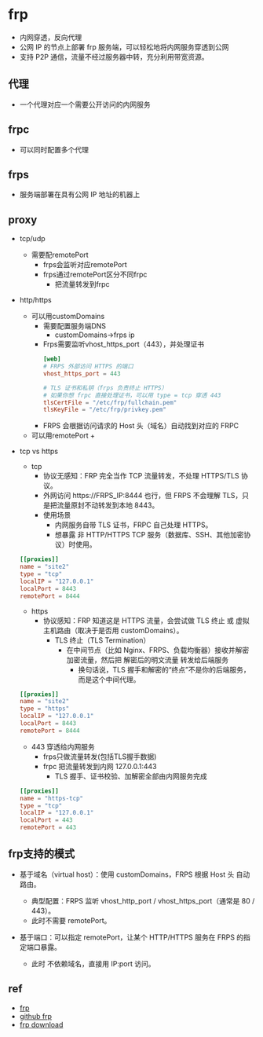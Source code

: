 # frp
+ 内网穿透，反向代理
+ 公网 IP 的节点上部署 frp 服务端，可以轻松地将内网服务穿透到公网
+ 支持 P2P 通信，流量不经过服务器中转，充分利用带宽资源。


## 代理
+ 一个代理对应一个需要公开访问的内网服务

## frpc
+ 可以同时配置多个代理


## frps
+ 服务端部署在具有公网 IP 地址的机器上


## proxy
+ tcp/udp
    + 需要配remotePort
        + frps会监听对应remotePort
        + frps通过remotePort区分不同frpc
            + 把流量转发到frpc


+ http/https
    + 可以用customDomains
        + 需要配置服务端DNS
            + customDomains->frps ip
        + Frps需要监听vhost_https_port（443），并处理证书
            ```toml
            [web]
            # FRPS 外部访问 HTTPS 的端口
            vhost_https_port = 443

            # TLS 证书和私钥（frps 负责终止 HTTPS）
            # 如果你想 frpc 直接处理证书，可以用 type = tcp 穿透 443
            tlsCertFile = "/etc/frp/fullchain.pem"
            tlsKeyFile = "/etc/frp/privkey.pem"
            ```
        + FRPS 会根据访问请求的 Host 头（域名）自动找到对应的 FRPC
    + 可以用remotePort
        + 


+ tcp vs https
    + tcp
        + 协议无感知：FRP 完全当作 TCP 流量转发，不处理 HTTPS/TLS 协议。
        + 外网访问 https://FRPS_IP:8444 也行，但 FRPS 不会理解 TLS，只是把流量原封不动转发到本地 8443。
        + 使用场景
            + 内网服务自带 TLS 证书，FRPC 自己处理 HTTPS。
            + 想暴露 非 HTTP/HTTPS TCP 服务（数据库、SSH、其他加密协议）时使用。
    ```toml
    [[proxies]]
    name = "site2"
    type = "tcp"
    localIP = "127.0.0.1"
    localPort = 8443
    remotePort = 8444
    ```
    + https
        + 协议感知：FRP 知道这是 HTTPS 流量，会尝试做 TLS 终止 或 虚拟主机路由（取决于是否用 customDomains）。
            + TLS 终止（TLS Termination）
                + 在中间节点（比如 Nginx、FRPS、负载均衡器）接收并解密加密流量，然后把 解密后的明文流量 转发给后端服务
                    + 换句话说，TLS 握手和解密的“终点”不是你的后端服务，而是这个中间代理。
    ```toml
    [[proxies]]
    name = "site2"
    type = "https"
    localIP = "127.0.0.1"
    localPort = 8443
    remotePort = 8444
    ```
    + 443 穿透给内网服务
        + frps只做流量转发(包括TLS握手数据)
        + frpc 把流量转发到内网 127.0.0.1:443
            + TLS 握手、证书校验、加解密全部由内网服务完成
    ```toml
    [[proxies]]
    name = "https-tcp"
    type = "tcp"
    localIP = "127.0.0.1"
    localPort = 443
    remotePort = 443
    ```

    
## frp支持的模式
+ 基于域名（virtual host）：使用 customDomains，FRPS 根据 Host 头 自动路由。
    + 典型配置：FRPS 监听 vhost_http_port / vhost_https_port（通常是 80 / 443）。
    + 此时不需要 remotePort。

+ 基于端口：可以指定 remotePort，让某个 HTTP/HTTPS 服务在 FRPS 的指定端口暴露。
    + 此时 不依赖域名，直接用 IP:port 访问。


## ref
+ [frp](https://gofrp.org/zh-cn/docs/overview/)
+ [github frp](https://github.com/fatedier/frp)
+ [frp download](https://github.com/fatedier/frp/releases)